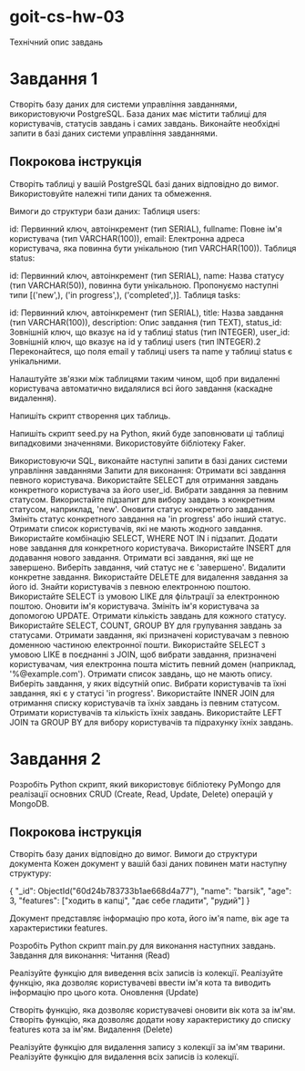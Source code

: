 # goit-cs-hw-03

Технiчний опис завдань

# Завдання 1

Створіть базу даних для системи управління завданнями, використовуючи PostgreSQL. База даних має містити таблиці для користувачів, статусів завдань і самих завдань. Виконайте необхідні запити в базі даних системи управління завданнями.

## Покрокова інструкція

Створіть таблиці у вашій PostgreSQL базі даних відповідно до вимог. Використовуйте належні типи даних та обмеження.

Вимоги до структури бази даних:
Таблиця users:

id: Первинний ключ, автоінкремент (тип SERIAL),
fullname: Повне ім'я користувача (тип VARCHAR(100)),
email: Електронна адреса користувача, яка повинна бути унікальною (тип VARCHAR(100)).
Таблиця status:

id: Первинний ключ, автоінкремент (тип SERIAL),
name: Назва статусу (тип VARCHAR(50)), повинна бути унікальною. Пропонуємо наступні типи [('new',), ('in progress',), ('completed',)].
Таблиця tasks:

id: Первинний ключ, автоінкремент (тип SERIAL),
title: Назва завдання (тип VARCHAR(100)),
description: Опис завдання (тип TEXT),
status_id: Зовнішній ключ, що вказує на id у таблиці status (тип INTEGER),
user_id: Зовнішній ключ, що вказує на id у таблиці users (тип INTEGER).2
Переконайтеся, що поля email у таблиці users та name у таблиці status є унікальними.

Налаштуйте зв'язки між таблицями таким чином, щоб при видаленні користувача автоматично видалялися всі його завдання (каскадне видалення).

Напишіть скрипт створення цих таблиць.

Напишіть скрипт seed.py на Python, який буде заповнювати ці таблиці випадковими значеннями. Використовуйте бібліотеку Faker.

Використовуючи SQL, виконайте наступні запити в базі даних системи управління завданнями
Запити для виконання:
Отримати всі завдання певного користувача. Використайте SELECT для отримання завдань конкретного користувача за його user_id.
Вибрати завдання за певним статусом. Використайте підзапит для вибору завдань з конкретним статусом, наприклад, 'new'.
Оновити статус конкретного завдання. Змініть статус конкретного завдання на 'in progress' або інший статус.
Отримати список користувачів, які не мають жодного завдання. Використайте комбінацію SELECT, WHERE NOT IN і підзапит.
Додати нове завдання для конкретного користувача. Використайте INSERT для додавання нового завдання.
Отримати всі завдання, які ще не завершено. Виберіть завдання, чий статус не є 'завершено'.
Видалити конкретне завдання. Використайте DELETE для видалення завдання за його id.
Знайти користувачів з певною електронною поштою. Використайте SELECT із умовою LIKE для фільтрації за електронною поштою.
Оновити ім'я користувача. Змініть ім'я користувача за допомогою UPDATE.
Отримати кількість завдань для кожного статусу. Використайте SELECT, COUNT, GROUP BY для групування завдань за статусами.
Отримати завдання, які призначені користувачам з певною доменною частиною електронної пошти. Використайте SELECT з умовою LIKE в поєднанні з JOIN, щоб вибрати завдання, призначені користувачам, чия електронна пошта містить певний домен (наприклад, '%@example.com').
Отримати список завдань, що не мають опису. Виберіть завдання, у яких відсутній опис.
Вибрати користувачів та їхні завдання, які є у статусі 'in progress'. Використайте INNER JOIN для отримання списку користувачів та їхніх завдань із певним статусом.
Отримати користувачів та кількість їхніх завдань. Використайте LEFT JOIN та GROUP BY для вибору користувачів та підрахунку їхніх завдань.

# Завдання 2

Розробіть Python скрипт, який використовує бібліотеку PyMongo для реалізації основних CRUD (Create, Read, Update, Delete) операцій у MongoDB.

## Покрокова інструкція

Створіть базу даних відповідно до вимог.
Вимоги до структури документа
Кожен документ у вашій базі даних повинен мати наступну структуру:

{
"\_id": ObjectId("60d24b783733b1ae668d4a77"),
"name": "barsik",
"age": 3,
"features": ["ходить в капці", "дає себе гладити", "рудий"]
}

Документ представляє інформацію про кота, його ім'я name, вік age та характеристики features.

Розробіть Python скрипт main.py для виконання наступних завдань.
Завдання для виконання:
Читання (Read)

Реалізуйте функцію для виведення всіх записів із колекції.
Реалізуйте функцію, яка дозволяє користувачеві ввести ім'я кота та виводить інформацію про цього кота.
Оновлення (Update)

Створіть функцію, яка дозволяє користувачеві оновити вік кота за ім'ям.
Створіть функцію, яка дозволяє додати нову характеристику до списку features кота за ім'ям.
Видалення (Delete)

Реалізуйте функцію для видалення запису з колекції за ім'ям тварини.
Реалізуйте функцію для видалення всіх записів із колекції.
